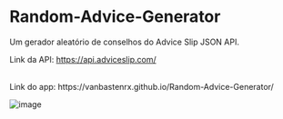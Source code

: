 # Random-Advice-Generator
Um gerador aleatório de conselhos do Advice Slip JSON API.
<br>

Link da API: https://api.adviceslip.com/


<br>
Link do app: https://vanbastenrx.github.io/Random-Advice-Generator/

<br>

![image](https://user-images.githubusercontent.com/77644858/188219637-f7dc3fec-f5d0-4fb4-9cdf-a943c637d8e1.png)
